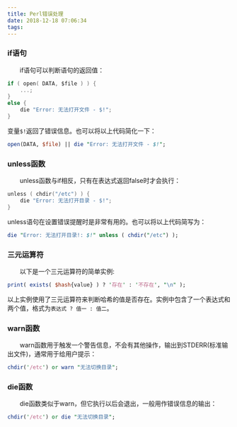 ```yaml
---
title: Perl错误处理
date: 2018-12-18 07:06:34
tags:
---
```

### if语句

&emsp;&emsp;if语句可以判断语句的返回值：

``` c
if ( open( DATA, $file ) ) {
    ...;
}
else {
    die "Error: 无法打开文件 - $!";
}
```

变量`$!`返回了错误信息。也可以将以上代码简化一下：

``` perl
open(DATA, $file) || die "Error: 无法打开文件 - $!";
```

### unless函数

&emsp;&emsp;unless函数与if相反，只有在表达式返回false时才会执行：

``` c
unless ( chdir("/etc") ) {
    die "Error: 无法打开目录 - $!";
}
```

unless语句在设置错误提醒时是非常有用的。也可以将以上代码简写为：

``` perl
die "Error: 无法打开目录!: $!" unless ( chdir("/etc") );
```

### 三元运算符

&emsp;&emsp;以下是一个三元运算符的简单实例:

``` perl
print( exists( $hash{value} ) ? '存在' : '不存在', "\n" );
```

以上实例使用了三元运算符来判断哈希的值是否存在。实例中包含了一个表达式和两个值，格式为`表达式 ? 值一 : 值二`。

### warn函数

&emsp;&emsp;warn函数用于触发一个警告信息，不会有其他操作，输出到STDERR(标准输出文件)，通常用于给用户提示：

``` perl
chdir('/etc') or warn "无法切换目录";
```

### die函数

&emsp;&emsp;die函数类似于warn，但它执行以后会退出，一般用作错误信息的输出：

``` perl
chdir('/etc') or die "无法切换目录";
```